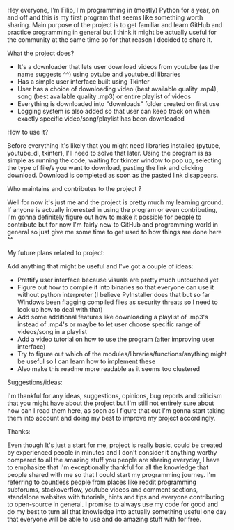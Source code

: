 Hey everyone, I'm Filip, I'm programming in (mostly) Python for a year, on and off and this is my first program that seems like something worth sharing. Main purpose of the project is to get familiar and learn GitHub and practice programming in general but I think it might be actually useful for the community at the same time so for that reason I decided to share it.



What the project does?

- It's a downloader that lets user download videos from youtube (as the name suggests ^^) using pytube and youtube_dl libraries
- Has a simple user interface built using Tkinter
- User has a choice of downloading video (best available quality .mp4), song (best available quality .mp3) or entire playlist of videos
- Everything is downloaded into "downloads" folder created on first use
- Logging system is also added so that user can keep track on when exactly specific video/song/playlist has been downloaded



How to use it?

Before everything it's likely that you might need libraries installed (pytube, youtube_dl, tkinter), I'll need to solve that later.
Using the program is as simple as running the code, waiting for tkinter window to pop up, selecting the type of file/s you want to download, pasting the link and clicking download. Download is completed as soon as the pasted link disappears.



Who maintains and contributes to the project ?

Well for now it's just me and the project is pretty much my learning ground. If anyone is actually interested in using the program or even contributing, I'm gonna definitely figure out how to make it possible for people to contribute but for now I'm fairly new to GitHub and programming world in general so just give me some time to get used to how things are done here ^^


My future plans related to project:

Add anything that might be useful and I've got a couple of ideas:
- Prettify user interface because visuals are pretty much untouched yet
- Figure out how to compile it into binaries so that everyone can use it without python interpreter (I believe PyInstaller does that but so far Windows been flagging compiled files as security threats so I need to look up how to deal with that)
- Add some additional features like downloading a playlist of .mp3's instead of .mp4's or maybe to let user choose specific range of videos/song in a playlist
- Add a video tutorial on how to use the program (after improving user interface)
- Try to figure out which of the modules/libraries/functions/anything might be useful so I can learn how to implement these
- Also make this readme more readable as it seems too clustered

Suggestions/ideas:

I'm thankful for any ideas, suggestions, opinions, bug reports and criticism that you might have about the project but I'm still not entirely sure about how can I read them here, as soon as I figure that out I'm gonna start taking them into account and doing my best to improve my project accordingly.

Thanks:

Even though It's just a start for me, project is really basic, could be created by experienced people in minutes and I don't consider it anything worthy compared to all the amazing stuff you people are sharing everyday, I have to emphasize that I'm exceptionally thankful for all the knowledge that people shared with me so that I could start my programming journey. I'm referring to countless people from places like reddit programming subforums, stackoverflow, youtube videos and comment sections, standalone websites with tutorials, hints and tips and everyone contributing to open-source in general. I promise to always use my code for good and do my best to turn all that knowledge into actually something useful one day that everyone will be able to use and do amazing stuff with for free.

